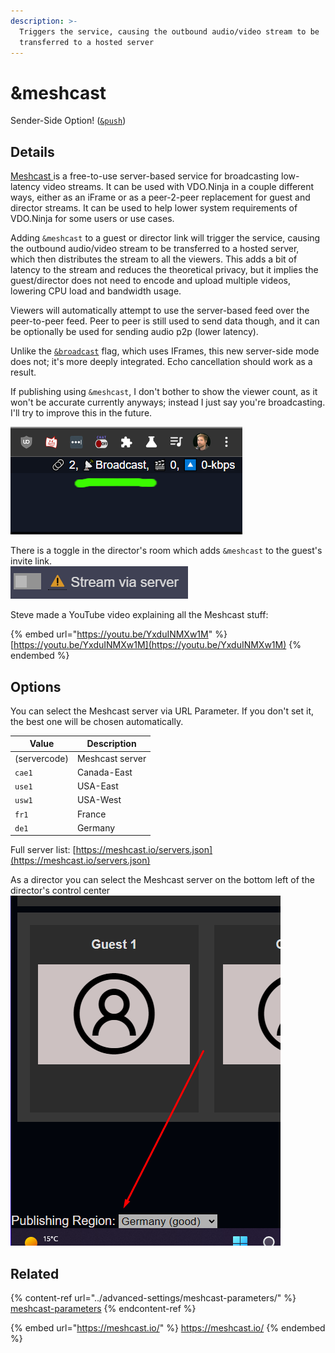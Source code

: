 ```yaml
---
description: >-
  Triggers the service, causing the outbound audio/video stream to be
  transferred to a hosted server
---
```


# \&meshcast

Sender-Side Option! ([`&push`](../source-settings/push.md))

## Details

[Meshcast ](https://meshcast.io/)is a free-to-use server-based service for broadcasting low-latency video streams. It can be used with VDO.Ninja in a couple different ways, either as an iFrame or as a peer-2-peer replacement for guest and director streams. It can be used to help lower system requirements of VDO.Ninja for some users or use cases.

Adding `&meshcast` to a guest or director link will trigger the service, causing the outbound audio/video stream to be transferred to a hosted server, which then distributes the stream to all the viewers. This adds a bit of latency to the stream and reduces the theoretical privacy, but it implies the guest/director does not need to encode and upload multiple videos, lowering CPU load and bandwidth usage.

Viewers will automatically attempt to use the server-based feed over the peer-to-peer feed. Peer to peer is still used to send data though, and it can be optionally be used for sending audio p2p (lower latency).

Unlike the [`&broadcast`](../advanced-settings/view-parameters/broadcast.md) flag, which uses IFrames, this new server-side mode does not; it's more deeply integrated. Echo cancellation should work as a result.

If publishing using `&meshcast`, I don't bother to show the viewer count, as it won't be accurate currently anyways; instead I just say you're broadcasting. I'll try to improve this in the future.

![](<../.gitbook/assets/image (93) (1) (1) (1).png>)

There is a toggle in the director's room which adds `&meshcast` to the guest's invite link.\
![](<../.gitbook/assets/image (105) (1).png>)

Steve made a YouTube video explaining all the Meshcast stuff:

{% embed url="https://youtu.be/YxduINMXw1M" %}
[https://youtu.be/YxduINMXw1M](https://youtu.be/YxduINMXw1M)
{% endembed %}

## Options

You can select the Meshcast server via URL Parameter. If you don't set it, the best one will be chosen automatically.

| Value        | Description     |
| ------------ | --------------- |
| (servercode) | Meshcast server |
| `cae1`       | Canada-East     |
| `use1`       | USA-East        |
| `usw1`       | USA-West        |
| `fr1`        | France          |
| `de1`        | Germany         |

Full server list: [https://meshcast.io/servers.json](https://meshcast.io/servers.json)

As a director you can select the Meshcast server on the bottom left of the director's control center\
![](<../.gitbook/assets/image (2) (3) (1).png>)

## Related

{% content-ref url="../advanced-settings/meshcast-parameters/" %}
[meshcast-parameters](../advanced-settings/meshcast-parameters/)
{% endcontent-ref %}

{% embed url="https://meshcast.io/" %}
https://meshcast.io/
{% endembed %}
